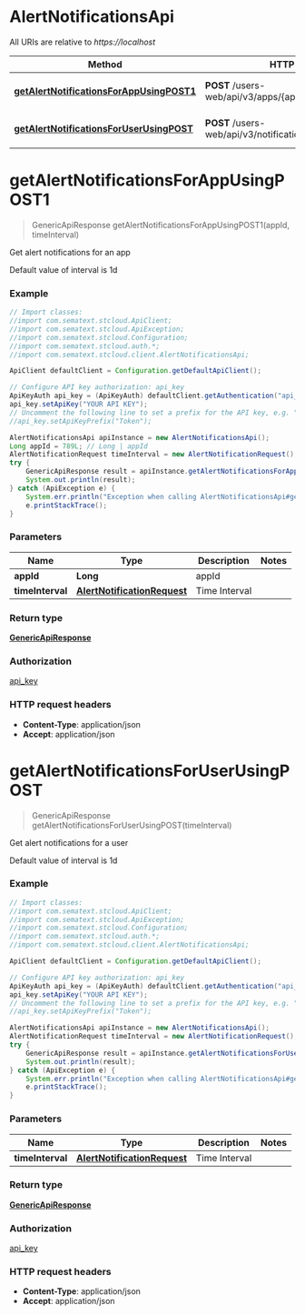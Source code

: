 # AlertNotificationsApi

All URIs are relative to *https://localhost*

Method | HTTP request | Description
------------- | ------------- | -------------
[**getAlertNotificationsForAppUsingPOST1**](AlertNotificationsApi.md#getAlertNotificationsForAppUsingPOST1) | **POST** /users-web/api/v3/apps/{appId}/notifications/alerts | Get alert notifications for an app
[**getAlertNotificationsForUserUsingPOST**](AlertNotificationsApi.md#getAlertNotificationsForUserUsingPOST) | **POST** /users-web/api/v3/notifications/alerts | Get alert notifications for a user


<a name="getAlertNotificationsForAppUsingPOST1"></a>
# **getAlertNotificationsForAppUsingPOST1**
> GenericApiResponse getAlertNotificationsForAppUsingPOST1(appId, timeInterval)

Get alert notifications for an app

Default value of interval is 1d

### Example
```java
// Import classes:
//import com.sematext.stcloud.ApiClient;
//import com.sematext.stcloud.ApiException;
//import com.sematext.stcloud.Configuration;
//import com.sematext.stcloud.auth.*;
//import com.sematext.stcloud.client.AlertNotificationsApi;

ApiClient defaultClient = Configuration.getDefaultApiClient();

// Configure API key authorization: api_key
ApiKeyAuth api_key = (ApiKeyAuth) defaultClient.getAuthentication("api_key");
api_key.setApiKey("YOUR API KEY");
// Uncomment the following line to set a prefix for the API key, e.g. "Token" (defaults to null)
//api_key.setApiKeyPrefix("Token");

AlertNotificationsApi apiInstance = new AlertNotificationsApi();
Long appId = 789L; // Long | appId
AlertNotificationRequest timeInterval = new AlertNotificationRequest(); // AlertNotificationRequest | Time Interval
try {
    GenericApiResponse result = apiInstance.getAlertNotificationsForAppUsingPOST1(appId, timeInterval);
    System.out.println(result);
} catch (ApiException e) {
    System.err.println("Exception when calling AlertNotificationsApi#getAlertNotificationsForAppUsingPOST1");
    e.printStackTrace();
}
```

### Parameters

Name | Type | Description  | Notes
------------- | ------------- | ------------- | -------------
 **appId** | **Long**| appId |
 **timeInterval** | [**AlertNotificationRequest**](AlertNotificationRequest.md)| Time Interval |

### Return type

[**GenericApiResponse**](GenericApiResponse.md)

### Authorization

[api_key](../README.md#api_key)

### HTTP request headers

 - **Content-Type**: application/json
 - **Accept**: application/json

<a name="getAlertNotificationsForUserUsingPOST"></a>
# **getAlertNotificationsForUserUsingPOST**
> GenericApiResponse getAlertNotificationsForUserUsingPOST(timeInterval)

Get alert notifications for a user

Default value of interval is 1d

### Example
```java
// Import classes:
//import com.sematext.stcloud.ApiClient;
//import com.sematext.stcloud.ApiException;
//import com.sematext.stcloud.Configuration;
//import com.sematext.stcloud.auth.*;
//import com.sematext.stcloud.client.AlertNotificationsApi;

ApiClient defaultClient = Configuration.getDefaultApiClient();

// Configure API key authorization: api_key
ApiKeyAuth api_key = (ApiKeyAuth) defaultClient.getAuthentication("api_key");
api_key.setApiKey("YOUR API KEY");
// Uncomment the following line to set a prefix for the API key, e.g. "Token" (defaults to null)
//api_key.setApiKeyPrefix("Token");

AlertNotificationsApi apiInstance = new AlertNotificationsApi();
AlertNotificationRequest timeInterval = new AlertNotificationRequest(); // AlertNotificationRequest | Time Interval
try {
    GenericApiResponse result = apiInstance.getAlertNotificationsForUserUsingPOST(timeInterval);
    System.out.println(result);
} catch (ApiException e) {
    System.err.println("Exception when calling AlertNotificationsApi#getAlertNotificationsForUserUsingPOST");
    e.printStackTrace();
}
```

### Parameters

Name | Type | Description  | Notes
------------- | ------------- | ------------- | -------------
 **timeInterval** | [**AlertNotificationRequest**](AlertNotificationRequest.md)| Time Interval |

### Return type

[**GenericApiResponse**](GenericApiResponse.md)

### Authorization

[api_key](../README.md#api_key)

### HTTP request headers

 - **Content-Type**: application/json
 - **Accept**: application/json

